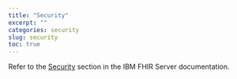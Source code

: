 ```yaml
---
title: "Security"
excerpt: ""
categories: security
slug: security
toc: true
---
```



Refer to the [Security](https://ibm.github.io/FHIR/cloudpak/1.0/security/security) section in the IBM FHIR Server documentation.